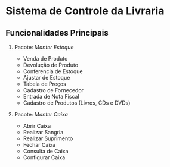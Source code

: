 Sistema de Controle da Livraria
===============================

Funcionalidades Principais
--------------------------

1. Pacote: *Manter Estoque*

    * Venda de Produto
    * Devolução de Produto
    * Conferencia de Estoque
    * Ajustar de Estoque
    * Tabela de Preços
    * Cadastro de Fornecedor
    * Entrada de Nota Fiscal
    * Cadastro de Produtos (Livros, CDs e DVDs)

2. Pacote: *Manter Caixa*

    * Abrir Caixa
    * Realizar Sangria
    * Realizar Suprimento
    * Fechar Caixa
    * Consulta de Caixa
    * Configurar Caixa



